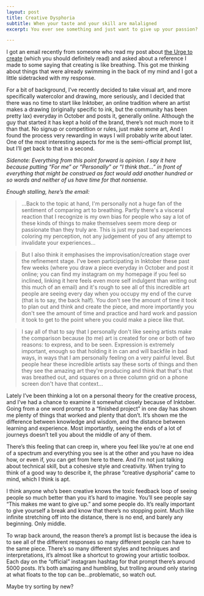 ```yaml
---
layout: post
title: Creative Dysphoria
subtitle: When your taste and your skill are malaligned
excerpt: You ever see something and just want to give up your passion?

---
```


I got an email recently from someone who read my post about [the Urge to create](/2020/06/14/the-urge.html) (which you should definitely read) and asked about a reference I made to some saying that creating is like breathing. This got me thinking about things that were already swimming in the back of my mind and I got a little sidetracked with my response.

For a bit of background, I’ve recently decided to take visual art, and more specifically watercolor and drawing, more seriously, and I decided that there was no time to start like Inktober, an online tradition where an artist makes a drawing (originally specific to ink, but the community has been pretty lax) everyday in October and posts it, generally online. Although the guy that started it has kept a hold of the brand, there’s not much more to it than that. No signup or competition or rules, just make some art, And I found the process very rewarding in ways I will probably write about later. One of the most interesting aspects for me is the semi-official prompt list, but I’ll get back to that in a second.

*Sidenote: Everything from this point forward is opinion. I say it here because putting “For me” or “Personally” or “I think that…” in front of everything that might be construed as fact would add another hundred or so words and neither of us have time for that nonsense.*

*Enough stalling, here’s the email:*

> ...Back to the topic at hand, I'm personally not a huge fan of the sentiment of comparing art to breathing. Partly there's a visceral reaction that I recognize is my own bias for people who say a lot of these kinds of things to make themselves seem more deep or passionate than they truly are. This is just my past bad experiences coloring my perception, not any judgement of you of any attempt to invalidate your experiences...

> But I also think it emphasises the improvisation/creation stage over the refinement stage. I've been participating in Inktober these past few weeks (where you draw a piece everyday in October and post it online; you can find my instagram on my homepage if you feel so inclined, linking it here feels even more self indulgent than writing out this much of an email) and it's rough to see all of this incredible art people are seeing every day when you occupy my end of the curve (that is to say, the back half). You don't see the amount of time it took to plan out and think and create the piece, and more importantly you don't see the amount of time and practice and hard work and passion it took to get to the point where you could make a piece like that.

> I say all of that to say that I personally don't like seeing artists make the comparison because (to me) art is created for one or both of two reasons: to express, and to be seen. Expression is extremely important, enough so that holding it in can and will backfile in bad ways, in ways that I am personally feeling on a very painful level. But people hear these incredible artists say these sorts of things and then they see the amazing art they're producing and think that that's that was breathed out, and squares on a three column grid on a phone screen don't have that context...

Lately I’ve been thinking a lot on a personal theory for the creative process, and I’ve had a chance to examine it somewhat closely because of Inktober. Going from a one word prompt to a “finished project” in one day has shown me plenty of things that worked and plenty that don’t. It’s shown me the difference between knowledge and wisdom, and the distance between learning and experience. Most importantly, seeing the ends of a lot of journeys doesn’t tell you about the middle of any of them.

There’s this feeling that can creep in, where you feel like you’re at one end of a spectrum and everything you see is at the other and you have no idea how, or even if, you can get from here to there. And I’m not just talking about technical skill, but a cohesive style and creativity. When trying to think of a good way to describe it, the phrase “creative dysphoria” came to mind, which I think is apt.

I think anyone who’s been creative knows the toxic feedback loop of seeing people so much better than you it’s hard to imagine. You’ll see people say “This makes me want to give up.” and some people do. It’s really important to give yourself a break and know that there’s no stopping point. Much like infinite stretching off into the distance, there is no end, and barely any beginning. Only middle. 

To wrap back around, the reason there’s a prompt list is because the idea is to see all of the different responses so many different people can have to the same piece. There’s so many different styles and techniques and interpretations, it’s almost like a shortcut to growing your artistic toolbox. Each day on the “official” instagram hashtag for that prompt there’s around 5000 posts. It’s both amazing and humbling, but trolling around only staring at what floats to the top can be...problematic, so watch out.

Maybe try sorting by new?

